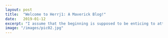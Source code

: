 ```yaml
---
layout: post
title:  "Welcome to Herrj1: A Maverick Blog!"
date:   2019-01-12
excerpt: "I assume that the beginning is supposed to be enticing to attract readers. Though, I didn't plan any complex strategy to "lure" you here. I concentrated on..."
image: "/images/pic02.jpg"
---
```


